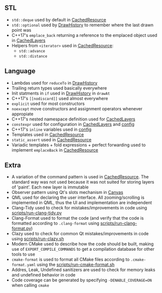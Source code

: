 ## STL
* `std::deque` used by default in [CachedResource](https://github.com/AlexandruIca/Skribble/blob/master/src/cached_resource.hpp)
* `std::optional` used by [DrawHistory](https://github.com/AlexandruIca/Skribble/blob/master/src/draw_history.hpp) to remember where the last drawn point was
* C++17's `emplace_back` returning a reference to the emplaced object used in [CachedLayers](https://github.com/AlexandruIca/Skribble/blob/master/src/draw_history.hpp)
* Helpers from `<iterator>` used in [CachedResource](https://github.com/AlexandruIca/Skribble/blob/master/src/cached_resource.hpp):
    - `std::advance`
    - `std::distance`

## Language
* Lambdas used for `reduceTo` in [DrawHistory](https://github.com/AlexandruIca/Skribble/blob/master/src/draw_history.cpp)
* Trailing return types used basically everywhere
* Init statments in `if` used in [DrawHistory](https://github.com/AlexandruIca/Skribble/blob/master/src/draw_history.cpp) in `drawAt`
* C++17's `[[nodiscard]]` used almost everywhere
* `explicit` used for most constructors
* `noexcept` move constructors and assignment operators whenever appropiate
* C++17's nested namespace definition used for [CachedLayers](https://github.com/AlexandruIca/Skribble/blob/master/src/draw_history.hpp)
* `constexpr` used for configuration in [CachedLayers](https://github.com/AlexandruIca/Skribble/blob/master/src/draw_history.hpp) and [config](https://github.com/AlexandruIca/Skribble/blob/master/src/canvas_config.hpp)
* C++17's `inline` variables used in [config](https://github.com/AlexandruIca/Skribble/blob/master/src/canvas_config.hpp)
* Templates used in [CachedResource](https://github.com/AlexandruIca/Skribble/blob/master/src/cached_resource.hpp)
* `static_assert` used in [CachedResource](https://github.com/AlexandruIca/Skribble/blob/master/src/cached_resource.hpp)
* Variadic templates + fold expressions + perfect forwarding used to implement `emplaceBack` in [CachedResource](https://github.com/AlexandruIca/Skribble/blob/master/src/cached_resource.hpp)

## Extra
* A variation of the command pattern is used in [CachedResource](https://github.com/AlexandruIca/Skribble/blob/master/src/cached_resource.hpp). The standard way was not used because it was not suited for storing layers of 'paint'. Each new layer is immutable
* Observer pattern using Qt's slots mechanism in [Canvas](https://github.com/AlexandruIca/Skribble/blob/master/src/canvas.hpp)
* QML used for declaring the user interface. All zooming/scrolling is implemented in QML, thus the UI and implementation are independent
* Clang-Tidy used to check for mistakes/improvements in code using [scripts/run-clang-tidy.py](https://github.com/AlexandruIca/Skribble/blob/master/scripts/run-clang-tidy.py)
* Clang-Format used to format the code (and verify that the code is formatted according to `.clang-format` using [scripts/run-clang-format.py](https://github.com/AlexandruIca/Skribble/blob/master/scripts/run-clang-format.py))
* Clazy used to check for common Qt mistakes/improvements in code using [scripts/run-clazy.sh](https://github.com/AlexandruIca/Skribble/blob/master/scripts/run-clazy.sh)
* Modern CMake used to describe how the code should be built, making use of `EXPORT_COMPILE_COMMANDS` to get a compilation database for other tools to use
* `cmake-format` is used to format all CMake files according to `.cmake-format.yaml` using the [scripts/run-cmake-format.sh](https://github.com/AlexandruIca/Skribble/blob/master/scripts/run-cmake-format.sh)
* Addres, Leak, Undefined sanitizers are used to check for memory leaks and undefined behavior in code
* Code coverage can be generated by specifying `-DENABLE_COVERAGE=ON` when calling `cmake`
